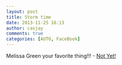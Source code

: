 ```yaml
---
layout: post
title: Storm time
date: 2013-11-25 16:13
author: casjay
comments: true
categories: [AUTO, FaceBook]
---
```


Melissa Green your favorite thing!!! - [Not Yet!](http://forecast.weather.gov/showsigwx.php?warnzone=NYZ037&amp;warncounty=NYC065&amp;firewxzone=NYZ037&amp;local_place1&amp;product1=Winter+Storm+Watch#.UpO9WtKTh0Y)
